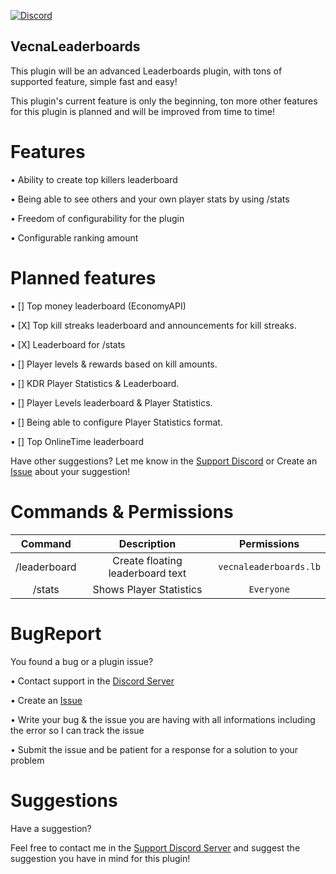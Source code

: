 [![Discord](https://img.shields.io/discord/837701868649709568.svg?label=&logo=discord&logoColor=ffffff&color=7389D8&labelColor=6A7EC2)](https://discord.gg/jWFB56RqUN) 

## VecnaLeaderboards
This plugin will be an advanced Leaderboards plugin, with tons of supported feature, simple fast and easy!

This plugin's current feature is only the beginning, ton more other features for this plugin is planned and will be improved from time to time! 


# Features 


• Ability to create top killers leaderboard

• Being able to see others and your own player stats by using /stats

• Freedom of configurability for the plugin

• Configurable ranking amount


# Planned features

• [] Top money leaderboard (EconomyAPI)

• [X] Top kill streaks leaderboard and announcements for kill streaks.

• [X] Leaderboard for /stats

• [] Player levels & rewards based on kill amounts.

• [] KDR Player Statistics & Leaderboard.

• [] Player Levels leaderboard & Player Statistics.

• [] Being able to configure Player Statistics format.

• [] Top OnlineTime leaderboard 

Have other suggestions? Let me know in the [Support Discord](https://discord.gg/jWFB56RqUN) or Create an [Issue](https://github.com/Vecnavium/VecnaLeaderboards/issues/new) about your suggestion!

# Commands & Permissions 

|Command|Description|Permissions|
|:--:|:--:|:--:|
|/leaderboard|Create floating leaderboard text|`vecnaleaderboards.lb`
|/stats|Shows Player Statistics|`Everyone`|

# BugReport

You found a bug or a plugin issue?

• Contact support in the [Discord Server](https://discord.gg/jWFB56RqUN)

• Create an [Issue](https://github.com/Vecnavium/VecnaLeaderboards/issues/new)

• Write your bug & the issue you are having with all informations including the error so I can track the issue

• Submit the issue and be patient for a response for a solution to your problem

# Suggestions

Have a suggestion?

Feel free to contact me in the [Support Discord Server](https://discord.gg/jWFB56RqUN) and suggest the suggestion you have in mind for this plugin!
